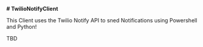 <b># TwilioNotifyClient</b>

This Client uses the Twilio Notify API to sned Notifications using Powershell and Python!


TBD

